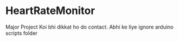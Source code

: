 # HeartRateMonitor
Major Project
Koi bhi dikkat ho do contact.
Abhi ke liye ignore arduino scripts folder
